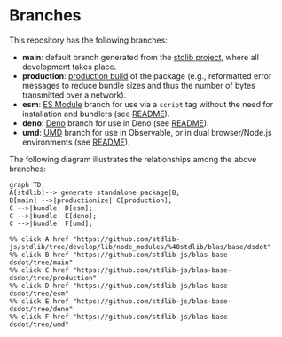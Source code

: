 <!--

@license Apache-2.0

Copyright (c) 2022 The Stdlib Authors.

Licensed under the Apache License, Version 2.0 (the "License");
you may not use this file except in compliance with the License.
You may obtain a copy of the License at

    http://www.apache.org/licenses/LICENSE-2.0

Unless required by applicable law or agreed to in writing, software
distributed under the License is distributed on an "AS IS" BASIS,
WITHOUT WARRANTIES OR CONDITIONS OF ANY KIND, either express or implied.
See the License for the specific language governing permissions and
limitations under the License.

-->

# Branches

This repository has the following branches:

-   **main**: default branch generated from the [stdlib project][stdlib-url], where all development takes place.
-   **production**: [production build][production-url] of the package (e.g., reformatted error messages to reduce bundle sizes and thus the number of bytes transmitted over a network).
-   **esm**: [ES Module][esm-url] branch for use via a `script` tag without the need for installation and bundlers (see [README][esm-readme]).
-   **deno**: [Deno][deno-url] branch for use in Deno (see [README][deno-readme]).
-   **umd**: [UMD][umd-url] branch for use in Observable, or in dual browser/Node.js environments (see [README][umd-readme]).

The following diagram illustrates the relationships among the above branches:

```mermaid
graph TD;
A[stdlib]-->|generate standalone package|B;
B[main] -->|productionize| C[production];
C -->|bundle| D[esm];
C -->|bundle| E[deno];
C -->|bundle| F[umd];

%% click A href "https://github.com/stdlib-js/stdlib/tree/develop/lib/node_modules/%40stdlib/blas/base/dsdot"
%% click B href "https://github.com/stdlib-js/blas-base-dsdot/tree/main"
%% click C href "https://github.com/stdlib-js/blas-base-dsdot/tree/production"
%% click D href "https://github.com/stdlib-js/blas-base-dsdot/tree/esm"
%% click E href "https://github.com/stdlib-js/blas-base-dsdot/tree/deno"
%% click F href "https://github.com/stdlib-js/blas-base-dsdot/tree/umd"
```

[stdlib-url]: https://github.com/stdlib-js/stdlib/tree/develop/lib/node_modules/%40stdlib/blas/base/dsdot
[production-url]: https://github.com/stdlib-js/blas-base-dsdot/tree/production
[deno-url]: https://github.com/stdlib-js/blas-base-dsdot/tree/deno
[deno-readme]: https://github.com/stdlib-js/blas-base-dsdot/blob/deno/README.md
[umd-url]: https://github.com/stdlib-js/blas-base-dsdot/tree/umd
[umd-readme]: https://github.com/stdlib-js/blas-base-dsdot/blob/umd/README.md
[esm-url]: https://github.com/stdlib-js/blas-base-dsdot/tree/esm
[esm-readme]: https://github.com/stdlib-js/blas-base-dsdot/blob/esm/README.md